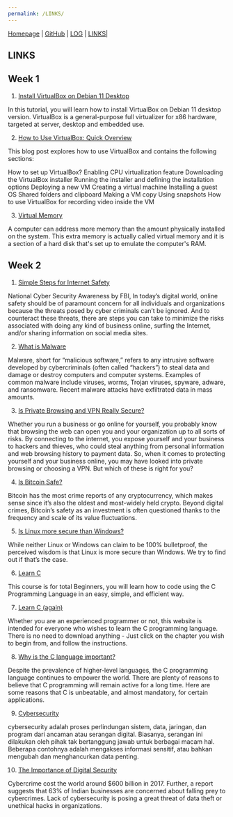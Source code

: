 ```yaml
---
permalink: /LINKS/
---
```




 [Homepage](https://bimabara.github.io/os212) | [GitHub](https://github.com/Bimabara/os212) | [LOG](https://raw.githubusercontent.com/Bimabara/os212/master/TXT/mylog.txt) | [LINKS](https://bimabara.github.io/os212/LINKS/)|


## LINKS

## Week 1

1. [Install VirtualBox on Debian 11 Desktop](https://kifarunix.com/install-virtualbox-on-debian-11-desktop/)

In this tutorial, you will learn how to install VirtualBox on Debian 11 desktop version. VirtualBox is a general-purpose full virtualizer for x86 hardware, targeted at server, desktop and embedded use.

2. [How to Use VirtualBox: Quick Overview](https://www.nakivo.com/blog/use-virtualbox-quick-overview/)

This blog post explores how to use VirtualBox and contains the following sections:

How to set up VirtualBox?
Enabling CPU virtualization feature
Downloading the VirtualBox installer
Running the installer and defining the installation options
Deploying a new VM
Creating a virtual machine
Installing a guest OS
Shared folders and clipboard
Making a VM copy
Using snapshots
How to use VirtualBox for recording video inside the VM

3. [Virtual Memory](https://www.tutorialspoint.com/operating_system/os_virtual_memory.htm)

A computer can address more memory than the amount physically installed on the system. This extra memory is actually called virtual memory and it is a section of a hard disk that's set up to emulate the computer's RAM.


## Week 2

1. [Simple Steps for Internet Safety](https://www.fbi.gov/news/stories/simple-steps-for-internet-safety)

National Cyber Security Awareness by FBI, In today’s digital world, online safety should be of paramount concern for all individuals and organizations because the threats posed by cyber criminals can’t be ignored. And to counteract these threats, there are steps you can take to minimize the risks associated with doing any kind of business online, surfing the Internet, and/or sharing information on social media sites.

2. [What is Malware](https://www.cisco.com/c/en/us/products/security/advanced-malware-protection/what-is-malware.html#~7-types-of-malware)

Malware, short for “malicious software,” refers to any intrusive software developed by cybercriminals (often called “hackers”) to steal data and damage or destroy computers and computer systems. Examples of common malware include viruses, worms, Trojan viruses, spyware, adware, and ransomware. Recent malware attacks have exfiltrated data in mass amounts.


3. [Is Private Browsing and VPN Really Secure?](https://www.kaspersky.com/resource-center/definitions/how-does-vpn-keep-me-safe-online)

Whether you run a business or go online for yourself, you probably know that browsing the web can open you and your organization up to all sorts of risks.
By connecting to the internet, you expose yourself and your business to hackers and thieves, who could steal anything from personal information and web browsing history to payment data.
So, when it comes to protecting yourself and your business online, you may have looked into private browsing or choosing a VPN. But which of these is right for you?

4. [Is Bitcoin Safe?](https://time.com/nextadvisor/investing/cryptocurrency/is-bitcoin-safe/)

Bitcoin has the most crime reports of any cryptocurrency, which makes sense since it’s also the oldest and most-widely held crypto. Beyond digital crimes, Bitcoin’s safety as an investment is often questioned thanks to the frequency and scale of its value fluctuations.

5. [Is Linux more secure than Windows?](https://vivaldi.com/blog/linux-more-secure-than-windows/)

While neither Linux or Windows can claim to be 100% bulletproof, the perceived wisdom is that Linux is more secure than Windows. We try to find out if that’s the case.

6. [Learn C](https://www.udemy.com/course/c-programming-2019-master-the-basics/?ranMID=39197&ranEAID=JVFxdTr9V80&ranSiteID=JVFxdTr9V80-lrANzMrGn2qppb3R624ycA&LSNPUBID=JVFxdTr9V80&utm_source=aff-campaign&utm_medium=udemyads)

This course is for total Beginners, you will learn how to code using the  C Programming Language in an easy, simple, and efficient way.

7. [Learn C (again)](https://www.learn-c.org/)

Whether you are an experienced programmer or not, this website is intended for everyone who wishes to learn the C programming language.
There is no need to download anything - Just click on the chapter you wish to begin from, and follow the instructions.

8. [Why is the C language important?](https://www.toptal.com/c/after-all-these-years-the-world-is-still-powered-by-c-programming)

Despite the prevalence of higher-level languages, the C programming language continues to empower the world. There are plenty of reasons to believe that C programming will remain active for a long time. Here are some reasons that C is unbeatable, and almost mandatory, for certain applications.

9. [Cybersecurity](https://glints.com/id/lowongan/cybersecurity-adalah/#.YUcyErgzZhE)

cybersecurity adalah proses perlindungan sistem, data, jaringan, dan program dari ancaman atau serangan digital.
Biasanya, serangan ini dilakukan oleh pihak tak bertanggung jawab untuk berbagai macam hal.
Beberapa contohnya adalah mengakses informasi sensitif, atau bahkan mengubah dan menghancurkan data penting.

10. [The Importance of Digital Security](https://www.springworks.in/blog/importance-of-digital-security/)

Cybercrime cost the world around $600 billion in 2017. Further, a report suggests that 63% of Indian businesses are concerned about falling prey to cybercrimes. Lack of cybersecurity is posing a great threat of data theft or unethical hacks in organizations. 
